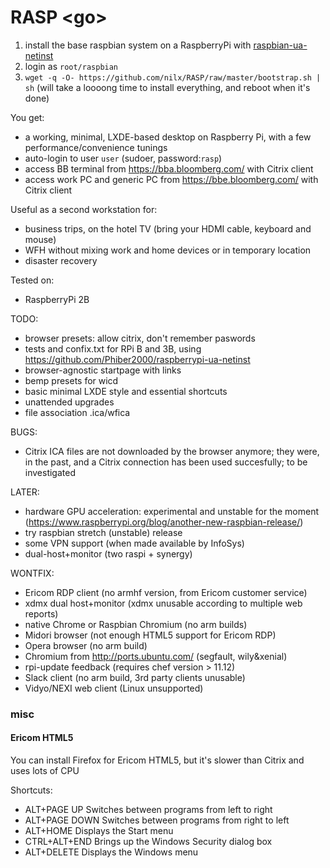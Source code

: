 # RASP \<go>

1. install the base raspbian system on a RaspberryPi with [raspbian-ua-netinst](https://github.com/debian-pi/raspbian-ua-netinst)
2. login as `root/raspbian`
3. `wget -q -O- https://github.com/nilx/RASP/raw/master/bootstrap.sh | sh`
   (will take a loooong time to install everything, and reboot when it's done)

You get:
* a working, minimal, LXDE-based desktop on Raspberry Pi,
  with a few performance/convenience tunings
* auto-login to user `user` (sudoer, password:`rasp`)
* access BB terminal from <https://bba.bloomberg.com/> with Citrix client
* access work PC and generic PC from <https://bbe.bloomberg.com/> with Citrix client

Useful as a second workstation for:
* business trips, on the hotel TV
  (bring your HDMI cable, keyboard and mouse)
* WFH without mixing work and home devices or in temporary location
* disaster recovery

Tested on:
* RaspberryPi 2B

TODO:
* browser presets: allow citrix, don't remember paswords
* tests and confix.txt for RPi B and 3B, using https://github.com/Phiber2000/raspberrypi-ua-netinst
* browser-agnostic startpage with links
* bemp presets for wicd
* basic minimal LXDE style and essential shortcuts
* unattended upgrades
* file association .ica/wfica 

BUGS:
* Citrix ICA files are not downloaded by the browser anymore;
  they were, in the past, and a Citrix connection has been used
  succesfully; to be investigated

LATER:
* hardware GPU acceleration: experimental and unstable for the moment (https://www.raspberrypi.org/blog/another-new-raspbian-release/)
* try raspbian stretch (unstable) release
* some VPN support (when made available by InfoSys)
* dual-host+monitor (two raspi + synergy)

WONTFIX:
* Ericom RDP client (no armhf version, from Ericom customer service)
* xdmx dual host+monitor (xdmx unusable according to multiple web reports)
* native Chrome or Raspbian Chromium (no arm builds)
* Midori browser (not enough HTML5 support for Ericom RDP)
* Opera browser (no arm build)
* Chromium from <http://ports.ubuntu.com/> (segfault, wily&xenial)
* rpi-update feedback (requires chef version > 11.12)
* Slack client (no arm build, 3rd party clients unusable)
* Vidyo/NEXI web client (Linux unsupported)

### misc

#### Ericom HTML5

You can install Firefox for Ericom HTML5, but it's slower than Citrix and uses lots of CPU

Shortcuts:
* ALT+PAGE UP 	Switches between programs from left to right
* ALT+PAGE DOWN 	Switches between programs from right to left
* ALT+HOME 	Displays the Start menu
* CTRL+ALT+END 	Brings up the Windows Security dialog box
* ALT+DELETE 	Displays the Windows menu
